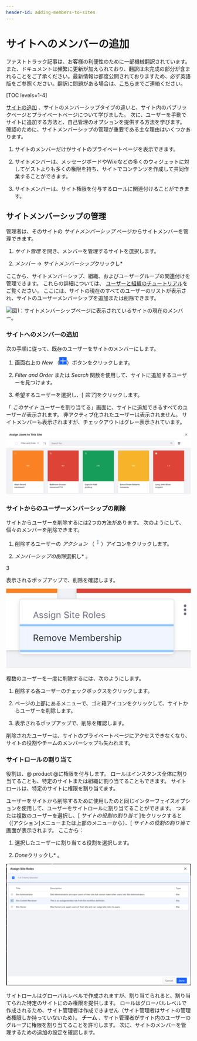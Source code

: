 ```yaml
---
header-id: adding-members-to-sites
---
```


# サイトへのメンバーの追加

<p class="alert alert-info"><span class="wysiwyg-color-blue120">ファストトラック記事は、お客様の利便性のために一部機械翻訳されています。また、ドキュメントは頻繁に更新が加えられており、翻訳は未完成の部分が含まれることをご了承ください。最新情報は都度公開されておりますため、必ず英語版をご参照ください。翻訳に問題がある場合は、<a href="mailto:support-content-jp@liferay.com">こちら</a>までご連絡ください。</span></p>

[TOC levels=1-4]

[サイトの追加](/docs/7-1/user/-/knowledge_base/u/adding-sites) 、サイトのメンバーシップタイプの違いと、サイト内のパブリックページとプライベートページについて学びました。 次に、ユーザーを手動でサイトに追加する方法と、自己管理のオプションを提供する方法を学びます。 確認のために、サイトメンバーシップの管理が重要である主な理由はいくつかあります。

1.  サイトのメンバーだけがサイトのプライベートページを表示できます。

2.  サイトメンバーは、メッセージボードやWikiなどの多くのウィジェットに対してゲストよりも多くの権限を持ち、サイトでコンテンツを作成して共同作業することができます。

3.  サイトメンバーは、サイト権限を付与するロールに関連付けることができます。

## サイトメンバーシップの管理

管理者は、そのサイトの *サイトメンバーシップ* ページからサイトメンバーを管理できます。

1.  *サイト管理* を開き、メンバーを管理するサイトを選択します。

2.  *メンバー* → *サイトメンバーシップ*クリックし*</p></li> </ol>

ここから、サイトメンバーシップ、組織、およびユーザーグループの関連付けを管理できます。 これらの詳細については、 [ユーザーと組織のチュートリアル](/docs/7-1/user/-/knowledge_base/u/users-and-organizations)をご覧ください。 ここには、サイトの現在のすべてのユーザーのリストが表示され、サイトのユーザーメンバーシップを追加または削除できます。

![図1：*サイトメンバーシップ*ページに表示されているサイトの現在のメンバー。 ](../../../../images/orgs-add-organization-site.png)

### サイトへのメンバーの追加

次の手順に従って、既存のユーザーをサイトのメンバーにします。

1.  画面右上の *New* （![Add User](../../../../images/icon-add.png)）ボタンをクリックします。

2.  *Filter and Order* または *Search* 関数を使用して、サイトに追加するユーザーを見つけます。

3.  希望するユーザーを選択し、[ *完了*]をクリックします。

「 *このサイト* ユーザーを割り当てる」画面に、サイトに追加できるすべてのユーザーが表示されます。 非アクティブ化されたユーザーは表示されません。 サイトメンバーも表示されますが、チェックアウトはグレー表示されています。

![図2：現在のサイトに追加できるユーザーのリスト。 現在のメンバーは表示されますが、ここで追加または削除することはできません。 ](../../../../images/assign-users.png)

### サイトからのユーザーメンバーシップの削除

サイトからユーザーを削除するには2つの方法があります。 次のようにして、個々のメンバーを削除できます。

1.  削除するユーザーの *アクション* （![Actions](../../../../images/icon-actions.png)）アイコンをクリックします。

2.  *メンバーシップの削除*選択し* 。</p></li>

3

表示されるポップアップで、削除を確認します。</ol>

![図3：ユーザーの削除を選択する。 ](../../../../images/remove-user.png)

複数のユーザーを一度に削除するには、次のようにします。

1.  削除する各ユーザーのチェックボックスをクリックします。

2.  ページの上部にあるメニューで、ゴミ箱アイコンをクリックして、サイトからユーザーを削除します。

3.  表示されるポップアップで、削除を確認します。

削除されたユーザーは、サイトのプライベートページにアクセスできなくなり、サイトの役割やチームのメンバーシップも失われます。

### サイトロールの割り当て

役割は、@ product @に権限を付与します。 ロールはインスタンス全体に割り当てることも、特定のサイトまたは組織に割り当てることもできます。 サイトロールは、特定のサイトに権限を割り当てます。

ユーザーをサイトから削除するために使用したのと同じインターフェイスオプションを使用して、ユーザーをサイトロールに割り当てることができます。 </em> つまたは複数のユーザーを選択し、[ *サイトの役割の割り当て* ]をクリックすると（[アクション]メニューまたは上部のメニューから）、[ *サイトの役割の割り当て* 画面が表示されます。 ここから：

1.  選択したユーザーに割り当てる役割を選択します。

2.  *Done*クリックし* 。</p></li> </ol>

![図4：サイトロールの割り当て。 ](../../../../images/assigning-site-roles.png)

サイトロールはグローバルレベルで作成されますが、割り当てられると、割り当てられた特定のサイトにのみ権限を提供します。 ロールはグローバルレベルで作成されるため、サイト管理者は作成できません（サイト管理者はサイトの管理者権限しか持っていないため）。 **チーム** 、サイト管理者がサイト内のユーザーのグループに権限を割り当てることを許可します。 次に、サイトのメンバーを管理するための追加の設定を確認します。
